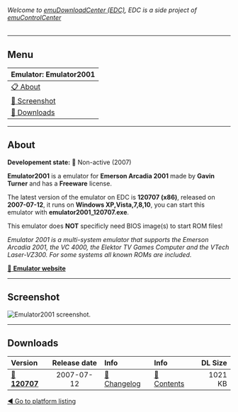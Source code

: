 ###### Welcome to [emuDownloadCenter (EDC)](https://github.com/PhoenixInteractiveNL/emuDownloadCenter/wiki/), EDC is a side project of [emuControlCenter](https://github.com/PhoenixInteractiveNL/emuControlCenter/wiki/)
***
## Menu
| **Emulator: Emulator2001** |
|:---------|
| [:clipboard: About](#about) |
| [:sunrise: Screenshot](#screenshot) |
| [:floppy_disk: Downloads](#downloads) |
***
## About
**Developement state:** :red_circle: Non-active (2007)

**Emulator2001** is a emulator for **Emerson Arcadia 2001** made by **Gavin Turner** and has a **Freeware** license.

The latest version of the emulator on EDC is **120707 (x86)**, released on **2007-07-12**, it runs on **Windows XP,Vista,7,8,10**, you can start this emulator with **emulator2001_120707.exe**.

This emulator does **NOT** specificly need BIOS image(s) to start ROM files!

_Emulator 2001 is a multi-system emulator that supports the Emerson Arcadia 2001, the VC 4000, the Elektor TV Games Computer and the VTech Laser-VZ300. For some systems all known ROMs are included._

[:link: **Emulator website**](http://www.gstsoftware.co.nz/)
***
## Screenshot
![](https://raw.githubusercontent.com/PhoenixInteractiveNL/emuDownloadCenter/master/hooks/emu2001/screen.jpg "Emulator2001 screenshot.")
***
## Downloads
| Version  | Release date  | Info       | Info       | DL Size    |
|:---------|:-------------:|:-----------|:-----------|-----------:|
| [:floppy_disk: **120707**](https://github.com/PhoenixInteractiveNL/edc-repo0002/raw/master/em2001/120707.7z) | 2007-07-12 | [:page_facing_up: Changelog](https://github.com/PhoenixInteractiveNL/edc-repo0002/blob/master/emu2001/120707_changelog.txt) | [:mag_right: Contents](https://github.com/PhoenixInteractiveNL/edc-repo0002/blob/master/emu2001/120707_contents.txt) | 1021 KB |

[:arrow_backward: Go to platform listing](https://github.com/PhoenixInteractiveNL/emuDownloadCenter/wiki/EDC-Platform-List)
